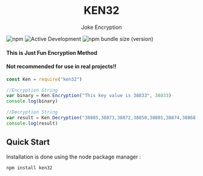 <p align="center">
 <h1 align="center">KEN32</h1>
 <p align="center">Joke Encryption</p>
</p>

![npm](https://img.shields.io/npm/v/ken32)
![Active Development](https://img.shields.io/badge/Maintenance%20Level-Actively%20Developed-brightgreen.svg)
![npm bundle size (version)](https://img.shields.io/bundlephobia/min/ken32/1.0.0)

#### This is Just Fun Encryption Method
#### Not recommended for use in real projects!!

```js
const Ken = require("ken32")

//Encryption String
var binary = Ken.Encryption("This key value is 38833", 38833)
console.log(binary)

//Decryption String
var result = Ken.Decryption("38885,38873,38872,38850,38801,38874,38868,38856,38801,38855,38864,38877,38852,38868,38801,38872,38850,38801,38786,38793,38793,38786,38786", 38833)
console.log(result)
```

## Quick Start  


Installation is done using the node package manager :
```console
npm install ken32
```




